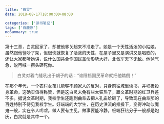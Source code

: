```yaml
---
title: "白灵"
date: 2018-08-17T18:00:00+08:00

categories: ['读书笔记']
tags: ['白鹿原']
noSummary: true
---
```


第十三章，白灵回家了，却被他爹关起来不准走了。她是一个天性活泼的小姑娘，虽然跟他爸吵了架，但很快就恢复了活泼的天性，在屋子里又是演讲又是唱歌的，还让大家都听她讲，说什么国共合作国民革命形势大好，北伐军天下无敌。他爸气急，说再喊一撅头砸死你。

> 白灵对着门缝吼出于胡子的话：“谁阻挡国民革命就把他踏倒！”

在那个年代，一个农村女孩儿能够不顾家人的反对，只身前往城里读书，并积极投身革命，这确实值得称赞，但是这白灵未免有些太狂热了，跟文革时期的红卫兵差不多。据说文革时期，我校学生还跑到曲阜去把人孔庙给砸了，导致现在曲阜那的百姓特别不待见我校学生。好端端的大学生，在历史洪流的推搡下，变得冲动似魔鬼一般，实在令人唏嘘。做人要有主见，做事要能冷静。极端狂热分子一般都是炮灰，白灵就是其中一个。

